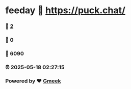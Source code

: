 # feeday :link: https://puck.chat/ 
### :page_facing_up: [2](https://puck.chat//tag.html) 
### :speech_balloon: 0 
### :hibiscus: 6090 
### :alarm_clock: 2025-05-18 02:27:15 
### Powered by :heart: [Gmeek](https://github.com/Meekdai/Gmeek)
